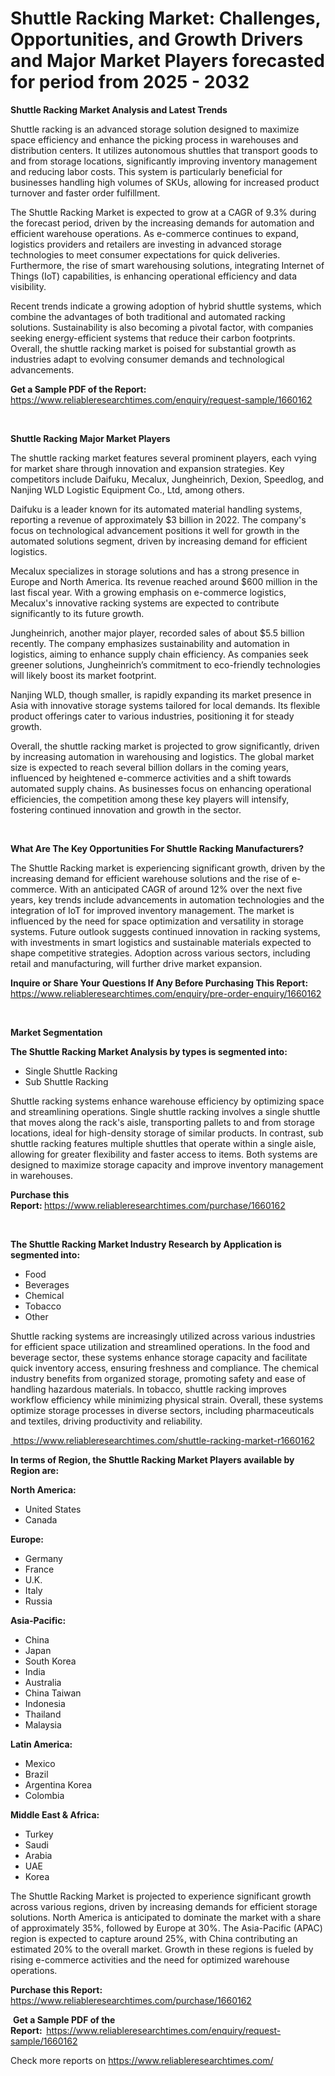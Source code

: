 <p><h1>Shuttle Racking Market: Challenges, Opportunities, and Growth Drivers and Major Market Players forecasted for period from 2025 - 2032</h1></p><p><strong>Shuttle Racking Market Analysis and Latest Trends</strong></p>
<p><p>Shuttle racking is an advanced storage solution designed to maximize space efficiency and enhance the picking process in warehouses and distribution centers. It utilizes autonomous shuttles that transport goods to and from storage locations, significantly improving inventory management and reducing labor costs. This system is particularly beneficial for businesses handling high volumes of SKUs, allowing for increased product turnover and faster order fulfillment.</p><p>The Shuttle Racking Market is expected to grow at a CAGR of 9.3% during the forecast period, driven by the increasing demands for automation and efficient warehouse operations. As e-commerce continues to expand, logistics providers and retailers are investing in advanced storage technologies to meet consumer expectations for quick deliveries. Furthermore, the rise of smart warehousing solutions, integrating Internet of Things (IoT) capabilities, is enhancing operational efficiency and data visibility. </p><p>Recent trends indicate a growing adoption of hybrid shuttle systems, which combine the advantages of both traditional and automated racking solutions. Sustainability is also becoming a pivotal factor, with companies seeking energy-efficient systems that reduce their carbon footprints. Overall, the shuttle racking market is poised for substantial growth as industries adapt to evolving consumer demands and technological advancements.</p></p>
<p><strong>Get a Sample PDF of the Report:&nbsp;</strong> <a href="https://www.reliableresearchtimes.com/enquiry/request-sample/1660162?utm_campaign=3227&utm_medium=2&utm_source=Github&utm_content=ia&utm_term=29032025&utm_id=shuttle-racking">https://www.reliableresearchtimes.com/enquiry/request-sample/1660162</a></p>
<p>&nbsp;</p>
<p><strong>Shuttle Racking Major Market Players</strong></p>
<p><p>The shuttle racking market features several prominent players, each vying for market share through innovation and expansion strategies. Key competitors include Daifuku, Mecalux, Jungheinrich, Dexion, Speedlog, and Nanjing WLD Logistic Equipment Co., Ltd, among others.</p><p>Daifuku is a leader known for its automated material handling systems, reporting a revenue of approximately $3 billion in 2022. The company's focus on technological advancement positions it well for growth in the automated solutions segment, driven by increasing demand for efficient logistics.</p><p>Mecalux specializes in storage solutions and has a strong presence in Europe and North America. Its revenue reached around $600 million in the last fiscal year. With a growing emphasis on e-commerce logistics, Mecalux's innovative racking systems are expected to contribute significantly to its future growth.</p><p>Jungheinrich, another major player, recorded sales of about $5.5 billion recently. The company emphasizes sustainability and automation in logistics, aiming to enhance supply chain efficiency. As companies seek greener solutions, Jungheinrich’s commitment to eco-friendly technologies will likely boost its market footprint.</p><p>Nanjing WLD, though smaller, is rapidly expanding its market presence in Asia with innovative storage systems tailored for local demands. Its flexible product offerings cater to various industries, positioning it for steady growth.</p><p>Overall, the shuttle racking market is projected to grow significantly, driven by increasing automation in warehousing and logistics. The global market size is expected to reach several billion dollars in the coming years, influenced by heightened e-commerce activities and a shift towards automated supply chains. As businesses focus on enhancing operational efficiencies, the competition among these key players will intensify, fostering continued innovation and growth in the sector.</p></p>
<p>&nbsp;</p>
<p><strong>What Are The Key Opportunities For Shuttle Racking Manufacturers?</strong></p>
<p><p>The Shuttle Racking market is experiencing significant growth, driven by the increasing demand for efficient warehouse solutions and the rise of e-commerce. With an anticipated CAGR of around 12% over the next five years, key trends include advancements in automation technologies and the integration of IoT for improved inventory management. The market is influenced by the need for space optimization and versatility in storage systems. Future outlook suggests continued innovation in racking systems, with investments in smart logistics and sustainable materials expected to shape competitive strategies. Adoption across various sectors, including retail and manufacturing, will further drive market expansion.</p></p>
<p><strong>Inquire or Share Your Questions If Any Before Purchasing This Report:</strong> <a href="https://www.reliableresearchtimes.com/enquiry/pre-order-enquiry/1660162?utm_campaign=3227&utm_medium=2&utm_source=Github&utm_content=ia&utm_term=29032025&utm_id=shuttle-racking">https://www.reliableresearchtimes.com/enquiry/pre-order-enquiry/1660162</a></p>
<p>&nbsp;</p>
<p><strong>Market Segmentation</strong></p>
<p><strong>The Shuttle Racking Market Analysis by types is segmented into:</strong></p>
<p><ul><li>Single Shuttle Racking</li><li>Sub Shuttle Racking</li></ul></p>
<p><p>Shuttle racking systems enhance warehouse efficiency by optimizing space and streamlining operations. Single shuttle racking involves a single shuttle that moves along the rack's aisle, transporting pallets to and from storage locations, ideal for high-density storage of similar products. In contrast, sub shuttle racking features multiple shuttles that operate within a single aisle, allowing for greater flexibility and faster access to items. Both systems are designed to maximize storage capacity and improve inventory management in warehouses.</p></p>
<p><strong>Purchase this Report:&nbsp;</strong><a href="https://www.reliableresearchtimes.com/purchase/1660162?utm_campaign=3227&utm_medium=2&utm_source=Github&utm_content=ia&utm_term=29032025&utm_id=shuttle-racking">https://www.reliableresearchtimes.com/purchase/1660162</a></p>
<p>&nbsp;</p>
<p><strong>The Shuttle Racking Market Industry Research by Application is segmented into:</strong></p>
<p><ul><li>Food</li><li>Beverages</li><li>Chemical</li><li>Tobacco</li><li>Other</li></ul></p>
<p><p>Shuttle racking systems are increasingly utilized across various industries for efficient space utilization and streamlined operations. In the food and beverage sector, these systems enhance storage capacity and facilitate quick inventory access, ensuring freshness and compliance. The chemical industry benefits from organized storage, promoting safety and ease of handling hazardous materials. In tobacco, shuttle racking improves workflow efficiency while minimizing physical strain. Overall, these systems optimize storage processes in diverse sectors, including pharmaceuticals and textiles, driving productivity and reliability.</p></p>
<p><a href="https://www.reliableresearchtimes.com/shuttle-racking-market-r1660162?utm_campaign=3227&utm_medium=2&utm_source=Github&utm_content=ia&utm_term=29032025&utm_id=shuttle-racking">&nbsp;https://www.reliableresearchtimes.com/shuttle-racking-market-r1660162</a></p>
<p><strong>In terms of Region, the Shuttle Racking Market Players available by Region are:</strong></p>
<p>
    <p> <strong> North America: </strong>
        <ul>
            <li>United States</li>
            <li>Canada</li>
        </ul>
        </p> 
    <p> <strong> Europe: </strong>
        <ul>
            <li>Germany</li>
            <li>France</li>
            <li>U.K.</li>
            <li>Italy</li>
            <li>Russia</li>
        </ul>
        </p> 
    <p> <strong> Asia-Pacific: </strong>
        <ul>
            <li>China</li>
            <li>Japan</li>
            <li>South Korea</li>
            <li>India</li>
            <li>Australia</li>
            <li>China Taiwan</li>
            <li>Indonesia</li>
            <li>Thailand</li>
            <li>Malaysia</li>
        </ul>
        </p> 
    <p> <strong> Latin America: </strong>
        <ul>
            <li>Mexico</li>
            <li>Brazil</li>
            <li>Argentina Korea</li>
            <li>Colombia</li>
        </ul>
        </p> 
    <p> <strong> Middle East & Africa: </strong>
        <ul>
            <li>Turkey</li>
            <li>Saudi</li>
            <li>Arabia</li>
            <li>UAE</li>
            <li>Korea</li>
        </ul>
    </p>
    </p>
<p><p>The Shuttle Racking Market is projected to experience significant growth across various regions, driven by increasing demands for efficient storage solutions. North America is anticipated to dominate the market with a share of approximately 35%, followed by Europe at 30%. The Asia-Pacific (APAC) region is expected to capture around 25%, with China contributing an estimated 20% to the overall market. Growth in these regions is fueled by rising e-commerce activities and the need for optimized warehouse operations.</p></p>
<p><strong>Purchase this Report: </strong><a href="https://www.reliableresearchtimes.com/purchase/1660162?utm_campaign=3227&utm_medium=2&utm_source=Github&utm_content=ia&utm_term=29032025&utm_id=shuttle-racking">https://www.reliableresearchtimes.com/purchase/1660162</a></p>
<p>&nbsp;<strong>Get a Sample PDF of the Report:&nbsp;&nbsp;</strong><a href="https://www.reliableresearchtimes.com/enquiry/request-sample/1660162?utm_campaign=3227&utm_medium=2&utm_source=Github&utm_content=ia&utm_term=29032025&utm_id=shuttle-racking">https://www.reliableresearchtimes.com/enquiry/request-sample/1660162</a></p>
<p><strong></strong></p>
<p>Check more reports on <a href="https://www.reliableresearchtimes.com/?utm_campaign=3227&utm_medium=2&utm_source=Github&utm_content=ia&utm_term=29032025&utm_id=shuttle-racking">https://www.reliableresearchtimes.com/</a></p>